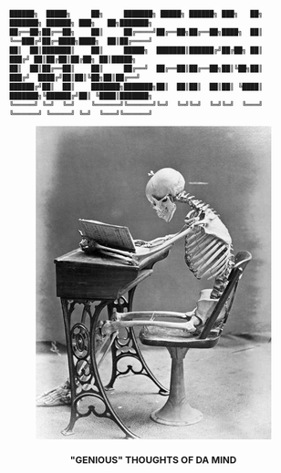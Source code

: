 ### ㅤ
```
██████╗  █████╗     ██╗     ███████╗ █████╗ ██████╗ ███╗   ██╗    ███████╗ ██████╗ ███╗   ██╗███████╗
██╔══██╗██╔══██╗    ██║     ██╔════╝██╔══██╗██╔══██╗████╗  ██║    ╚══███╔╝██╔═████╗████╗  ██║██╔════╝
██║  ██║███████║    ██║     █████╗  ███████║██████╔╝██╔██╗ ██║      ███╔╝ ██║██╔██║██╔██╗ ██║█████╗  
██║  ██║██╔══██║    ██║     ██╔══╝  ██╔══██║██╔══██╗██║╚██╗██║     ███╔╝  ████╔╝██║██║╚██╗██║██╔══╝  
██████╔╝██║  ██║    ███████╗███████╗██║  ██║██║  ██║██║ ╚████║    ███████╗╚██████╔╝██║ ╚████║███████╗
╚═════╝ ╚═╝  ╚═╝    ╚══════╝╚══════╝╚═╝  ╚═╝╚═╝  ╚═╝╚═╝  ╚═══╝    ╚══════╝ ╚═════╝ ╚═╝  ╚═══╝╚══════╝                                    
```

<p align="center"><img src="studying.jpg"></p>
<h3 align="center">"GENIOUS" THOUGHTS OF DA MIND</h3>
